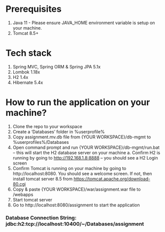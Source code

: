 # Prerequisites
1. Java 11 - Please ensure JAVA_HOME environment variable is setup on your machine.
2. Tomcat 8.5+

# Tech stack
1. Spring MVC, Spring ORM & Spring JPA 5.1x
3. Lombok 1.18x
4. H2 1.4x
5. Hibernate 5.4x
# How to run the application on your machine?
1. Clone the repo to your workspace
2. Create a ‘Databases’ folder in %userprofile%
3. Copy assignment.mv.db file from {YOUR WORKSPACE}/db-mgmt to %userprofiles%/Databases
4. Open command prompt and run {YOUR WORKSPACE}/db-mgmt/run.bat – this will start the H2 database server on your machine
      a.	Confirm H2 is running by going to http://192.168.1.8:8888 – you should see a H2 Login screen
5. Confirm Tomcat is running on your machine by going to http://localhost:8080. You should see a welcome screen. If not, then install tomcat server 8.5 from https://tomcat.apache.org/download-80.cgi 
6. Copy & paste {YOUR WORKSPACE}/war/assignment.war file to <YOUR TOMCAT FOLDER>/webapps 
7. Start tomcat server
8. Go to http://localhost:8080/assignment to start the application
      
### Database Connection String: jdbc:h2:tcp://localhost:10400/~/Databases/assignment
